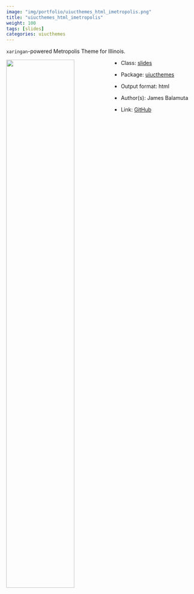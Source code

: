 ```yaml
---
image: "img/portfolio/uiucthemes_html_imetropolis.png"
title: "uiucthemes_html_imetropolis"
weight: 100
tags: [slides]
categories: uiucthemes
---
```


`xaringan`-powered Metropolis Theme for Illinois.

<!--more-->

<p><a href="../../img/portfolio/uiucthemes_html_imetropolis.png"><img class = "jf-image-shadow" src="../../img/portfolio/uiucthemes_html_imetropolis.png" width="60%"  align="left"></a></p>

- Class: [slides](../../tags/slides)
- Package: [uiucthemes](uiucthemes)
- Output format: html

- Author(s): James Balamuta
- Link: [GitHub](https://github.com/illinois-r/uiucthemes)



